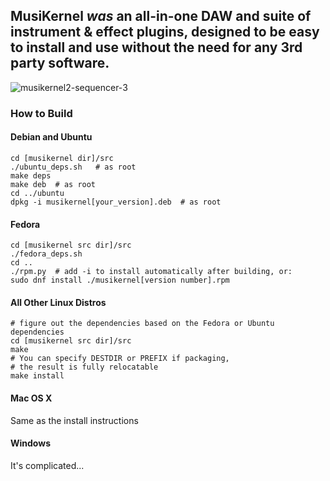 ## MusiKernel *was* an all-in-one DAW and suite of instrument & effect plugins, designed to be easy to install and use without the need for any 3rd party software.

![musikernel2-sequencer-3](https://github.com/FORARTfe/MusiKernel2/assets/171307/b9746f65-a780-474a-9d71-c0c6dbefbda4)


### How to Build

#### Debian and Ubuntu

```
cd [musikernel dir]/src
./ubuntu_deps.sh   # as root
make deps
make deb  # as root
cd ../ubuntu
dpkg -i musikernel[your_version].deb  # as root
```

#### Fedora

```
cd [musikernel src dir]/src
./fedora_deps.sh
cd ..
./rpm.py  # add -i to install automatically after building, or:
sudo dnf install ./musikernel[version number].rpm
```

#### All Other Linux Distros

```
# figure out the dependencies based on the Fedora or Ubuntu dependencies
cd [musikernel src dir]/src
make
# You can specify DESTDIR or PREFIX if packaging,
# the result is fully relocatable
make install
```

#### Mac OS X

Same as the install instructions

#### Windows

It's complicated...
